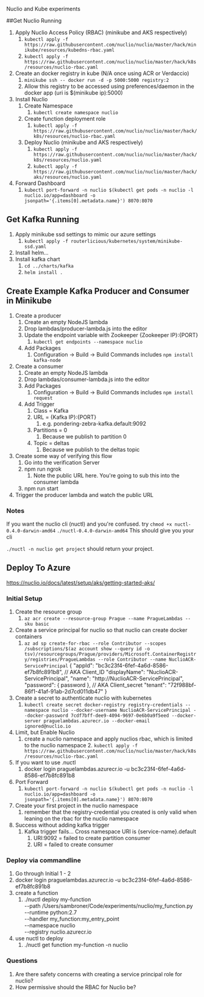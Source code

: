 Nuclio and Kube experiments

##Get Nuclio Running

1. Apply Nuclio Access Policy (RBAC) (minikube and AKS respectively)
    1. `kubectl apply -f https://raw.githubusercontent.com/nuclio/nuclio/master/hack/minikube/resources/kubedns-rbac.yaml`
    2. `kubectl apply -f https://raw.githubusercontent.com/nuclio/nuclio/master/hack/k8s/resources/nuclio-rbac.yaml`
2. Create an docker registry in kube (N/A once using ACR or Verdaccio)
    1. `minikube ssh -- docker run -d -p 5000:5000 registry:2`
    2. Allow this registry to be accessed using preferences/daemon in the docker app (uri is $(minikube ip):5000)
3. Install Nuclio
    1. Create Namespace
        1. `kubectl create namespace nuclio`
    2. Create function deployment role
        1. `kubectl apply -f https://raw.githubusercontent.com/nuclio/nuclio/master/hack/k8s/resources/nuclio-rbac.yaml`
    3. Deploy Nuclio (minikube and AKS respectively)
        1. `kubectl apply -f https://raw.githubusercontent.com/nuclio/nuclio/master/hack/k8s/resources/nuclio.yaml`
        2. `kubectl apply -f https://raw.githubusercontent.com/nuclio/nuclio/master/hack/aks/resources/nuclio.yaml`
4. Forward Dashboard
    1. `kubectl port-forward -n nuclio $(kubectl get pods -n nuclio -l nuclio.io/app=dashboard -o jsonpath='{.items[0].metadata.name}') 8070:8070`

## Get Kafka Running
1. Apply minikube ssd settings to mimic our azure settings
    1. `kubectl apply -f routerlicious/kubernetes/system/minikube-ssd.yaml`
2. Install helm...
3. Install kafka chart
    1. `cd ../charts/kafka`
    2. `helm install .`

## Create Example Kafka Producer and Consumer in Minikube
1. Create a producer
    1. Create an empty NodeJS lambda
    2. Drop lambdas/producer-lambda.js into the editor
    3. Update the endpoint variable with Zookeeper {Zookeeper IP}:{PORT}
        1. `kubectl get endpoints --namespace nuclio`
    4. Add Packages
        1. Configuration -> Build -> Build Commands includes `npm install kafka-node`
2. Create a consumer
    1. Create an empty NodeJS lambda
    2. Drop lambdas/consumer-lambda.js into the editor
    3. Add Packages
        1. Configuration -> Build -> Build Commands includes `npm install request`
    4. Add Trigger
        1. Class = Kafka
        2. URL = {Kafka IP}:{PORT}
            1. e.g. pondering-zebra-kafka.default:9092
        3. Partitions = 0
            1. Because we publish to partition 0
        4. Topic = deltas
            1. Because we publish to the deltas topic
3. Create some way of verifying this flow
    1. Go into the verification Server
    2. npm run ngrok
        1. Note the public URL here. You're going to sub this into the consumer lambda
    3. npm run start
4. Trigger the producer lambda and watch the public URL

### Notes
If you want the nuclio cli (nuctl) and you're confused. try
`chmod +x nuctl-0.4.0-darwin-amd64`
`./nuctl-0.4.0-darwin-amd64` This should give you your cli

`./nuctl -n nuclio get project` should return your project.

## Deploy To Azure
https://nuclio.io/docs/latest/setup/aks/getting-started-aks/

### Initial Setup
1. Create the resource group
    1. `az acr create --resource-group Prague --name PragueLambdas --sku basic`
2. Create a service principal for nuclio so that nuclio can create docker containers
    1. `az ad sp create-for-rbac --role Contributor --scopes /subscriptions/$(az account show --query id -o tsv)/resourcegroups/Prague/providers/Microsoft.ContainerRegistry/registries/PragueLambdas --role Contributor --name NuclioACR-ServicePrincipal`
        {
        "appId": "bc3c23f4-6fef-4a6d-8586-ef7b8fc891b8", // AKA Client_ID
        "displayName": "NuclioACR-ServicePrincipal",
        "name": "http://NuclioACR-ServicePrincipal",
        "password": { password }, // AKA Client_secret
        "tenant": "72f988bf-86f1-41af-91ab-2d7cd011db47"
        }
3. Create a secret to authenticate nuclio with kubernetes
    1. `kubectl create secret docker-registry registry-credentials --namespace nuclio --docker-username NuclioACR-ServicePrincipal --docker-password 7cdf7bff-dee9-4094-9697-0e6b0a9f5eed --docker-server praguelambdas.azurecr.io --docker-email ignored@nuclio.io`
4. Limit, but Enable Nuclio
    1.  create a nuclio namespace and apply nuclios rbac, which is limited to the nuclio namespace
        2. `kubectl apply -f https://raw.githubusercontent.com/nuclio/nuclio/master/hack/k8s/resources/nuclio-rbac.yaml`
5. If you want to use .nuctl
    1. docker login praguelambdas.azurecr.io -u bc3c23f4-6fef-4a6d-8586-ef7b8fc891b8
6. Port Forward
    1. `kubectl port-forward -n nuclio $(kubectl get pods -n nuclio -l nuclio.io/app=dashboard -o jsonpath='{.items[0].metadata.name}') 8070:8070`
7. Create your first project in the nuclio namespace
    1. remember that the registry-credential you created is only valid when leaning on the rbac for the nuclio namespace
8. Success without adding kafka trigger
    1. Kafka trigger fails... Cross namespace URI is {service-name}.default
        1. URI:9092 = failed to create partition consumer
        2. URI = failed to create consumer

### Deploy via commandline
1. Go through Initial 1 - 2
2. docker login praguelambdas.azurecr.io -u bc3c23f4-6fef-4a6d-8586-ef7b8fc891b8
3. create a function
    1. ./nuctl deploy my-function \
    --path /Users/sambroner/Code/experiments/nuclio/my_function.py \
    --runtime python:2.7 \
    --handler my_function:my_entry_point \
    --namespace nuclio \
    --registry nuclio.azurecr.io
4. use nuctl to deploy
    1. ./nuctl get function my-function -n nuclio

### Questions
1. Are there safety concerns with creating a service principal role for nuclio?
2. How permissive should the RBAC for Nuclio be?
